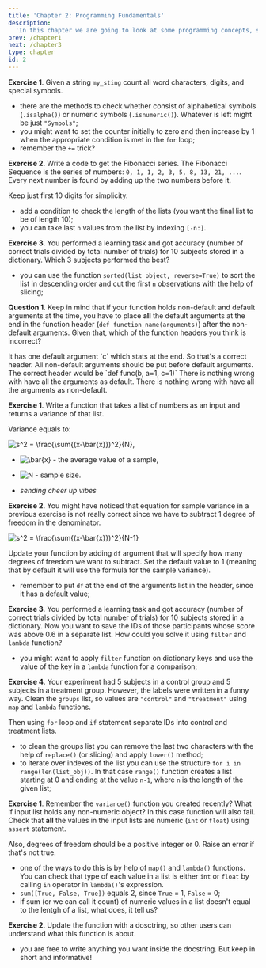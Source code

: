 ```yaml
---
title: 'Chapter 2: Programming Fundamentals'
description:
  'In this chapter we are going to look at some programming concepts, such as working with loops, writing custom functions and dealing with errors.'
prev: /chapter1
next: /chapter3
type: chapter
id: 2
---
```


<exercise id="1" title="Automating the routine" type="slides">

<slides source="chapter2_01_loops">
</slides>

</exercise>

<exercise id="2" title="Time to practice">

**Exercise 1**. Given a string `my_sting` count all word characters, digits, and special symbols.

<codeblock id="02_01">

- there are the methods to check whether consist of alphabetical symbols (`.isalpha()`) or numeric symbols (`.isnumeric()`). Whatever is left might be just `"Symbols"`;
- you might want to set the counter initially to zero and then increase by 1 when the appropriate condition is met in the `for` loop;
- remember the `+=` trick?

</codeblock>

**Exercise 2**. Write a code to get the Fibonacci series. The Fibonacci Sequence is the series of numbers: `0, 1, 1, 2, 3, 5, 8, 13, 21, ...`. Every next number is found by adding up the two numbers before it.

Keep just first 10 digits for simplicity.

<codeblock id="02_02">

- add a condition to check the length of the lists (you want the final list to be of length 10);
- you can take last `n` values from the list by indexing `[-n:]`.

</codeblock>

**Exercise 3**. You performed a learning task and got accuracy (number of correct trials divided by total number of trials) for 10 subjects stored in a dictionary. Which 3 subjects performed the best?

<codeblock id="02_03">

- you can use the function `sorted(list_object, reverse=True)` to sort the list in descending order and cut the first `n` observations with the help of slicing;

</codeblock>

</exercise>

<exercise id="3" title="Writing custom functions" type="slides">

<slides source="chapter2_02_functions">
</slides>

</exercise>

<exercise id="4" title="Functions practice (1)">

**Question 1**. Keep in mind that if your function holds non-default and default arguments at the time, you have to place **all** the default arguments at the end in the function header (`def function_name(arguments)`) after the non-default arguments. Given that, which of the function headers you think is incorrect?

<choice>
<opt text="def func(a, b, c=1)">
It has one default argument `c` which stats at the end. So that's a correct header.
</opt>

<opt text="def func(a=1, b, c=1)" correct="true">
All non-default arguments should be put before default arguments. The correct header would be `def func(b, a=1, c=1)`
</opt>

<opt text="def func(a=1, b=1, c=1)">
There is nothing wrong with have all the arguments as default.
</opt>

<opt text="def func(a, b, c)">
There is nothing wrong with have all the arguments as non-default.
</opt>

</choice>

**Exercise 1**. Write a function that takes a list of numbers as an input and returns a variance of that list.

Variance equals to:

<img src="https://latex.codecogs.com/gif.latex?s^2&space;=&space;\frac{\sum{(x-\bar{x}})^2}{N}" title="s^2 = \frac{\sum{(x-\bar{x}})^2}{N}" />,

* <img src="https://latex.codecogs.com/gif.latex?\bar{x}" title="\bar{x}" /> - the average value of a sample,

* <img src="https://latex.codecogs.com/gif.latex?N" title="N" /> - sample size.

<codeblock id="02_04">

- *sending cheer up vibes*

</codeblock>

**Exercise 2**. You might have noticed that equation for sample variance in a previous exercise is not really correct since we have to subtract 1 degree of freedom in the denominator.

<img src="https://latex.codecogs.com/gif.latex?s^2&space;=&space;\frac{\sum{(x-\bar{x}})^2}{N-1}" title="s^2 = \frac{\sum{(x-\bar{x}})^2}{N-1}" />

Update your function by adding `df` argument that will specify how many degrees of freedom we want to subtract. Set the default value to 1 (meaning that by default it will use the formula for the sample variance).

<codeblock id="02_05">

- remember to put `df` at the end of the arguments list in the header, since it has a default value;

</codeblock>

</exercise>

<exercise id="5" title="Functions practice (2)">

**Exercise 3**. You performed a learning task and got accuracy (number of correct trials divided by total number of trials) for 10 subjects stored in a dictionary. Now you want to save the IDs of those participants whose score was above 0.6 in a separate list. How could you solve it using `filter` and `lambda` function?

<codeblock id="02_06">

- you might want to apply `filter` function on dictionary keys and use the value of the key in a `lambda` function for a comparison;

</codeblock>

**Exercise 4**. Your experiment had 5 subjects in a control group and 5 subjects in a treatment group. However, the labels were written in a funny way. Clean the `groups` list, so values are `"control"` and `"treatment"` using `map` and `lambda` functions.

Then using `for` loop and `if` statement separate IDs into control and treatment lists.

<codeblock id="02_07">

- to clean the groups list you can remove the last two characters with the help of `replace()` (or slicing) and apply `lower()` method;
- to iterate over indexes of the list you can use the structure `for i in range(len(list_obj))`. In that case `range()` function creates a list starting at 0 and ending at the value `n-1`, where `n` is the length of the given list;

</codeblock>

</exercise>

<exercise id="6" title="Improving functions" type="slides">

<slides source="chapter2_03_more_functions">
</slides>

</exercise>

<exercise id="7" title="assert practice">

**Exercise 1**. Remember the `variance()` function you created recently? What if input list holds any non-numeric object? In this case function will also fail. Check that **all** the values in the input lists are numeric (`int` or `float`) using `assert` statement.

Also, degrees of freedom should be a positive integer or 0. Raise an error if that's not true.

<codeblock id="02_08">

- one of the ways to do this is by help of `map()` and `lambda()` functions. You can check that type of each value in a list is either `int` or `float` by calling `in` operator in `lambda()`\'s expression.
- `sum([True, False, True])` equals 2, since `True` = 1, `False` = 0;
- if sum (or we can call it count) of numeric values in a list doesn't equal to the lentgh of a list, what does, it tell us?

</codeblock>

**Exercise 2**. Update the function with a dosctring, so other users can understand what this function is about.

<codeblock id="02_09">

- you are free to write anything you want inside the docstring. But keep in short and informative!

</codeblock>

</exercise>

<exercise id="8" title="Code style guidelines" type="slides">

<slides source="chapter2_04_pep8">
</slides>

</exercise>
